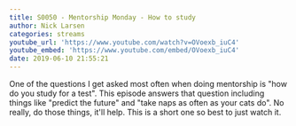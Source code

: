 ```yaml
---
title: S0050 - Mentorship Monday - How to study
author: Nick Larsen
categories: streams
youtube_url: 'https://www.youtube.com/watch?v=OVoexb_iuC4'
youtube_embed: 'https://www.youtube.com/embed/OVoexb_iuC4'
date: 2019-06-10 21:55:21
---
```


One of the questions I get asked most often when doing mentorship is "how do you study for a test".  This episode answers that question including things like "predict the future" and "take naps as often as your cats do".  No really, do those things, it'll help.  This is a short one so best to just watch it.

